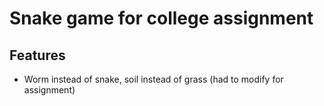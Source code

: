 # Snake game for college assignment

## Features

- Worm instead of snake, soil instead of grass (had to modify for assignment)
